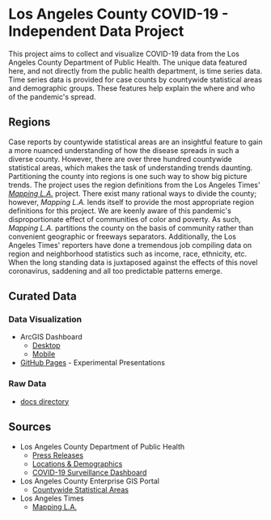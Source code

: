 # Los Angeles County COVID-19 - Independent Data Project
This project aims to collect and visualize COVID-19 data from the Los Angeles County Department of Public Health.
The unique data featured here, and not directly from the public health department, is time series data.
Time series data is provided for case counts by countywide statistical areas and demographic groups.
These features help explain the where and who of the pandemic's spread.

## Regions
Case reports by countywide statistical areas are an insightful feature to gain a more nuanced understanding of how the disease spreads in such a diverse county.
However, there are over three hundred countywide statistical areas, which makes the task of understanding trends daunting.
Partitioning the county into regions is one such way to show big picture trends.
The project uses the region definitions from the Los Angeles Times' [*Mapping L.A.*](http://maps.latimes.com/neighborhoods/) project.
There exist many rational ways to divide the county; however, *Mapping L.A.* lends itself to provide the most appropriate region definitions for this project.
We are keenly aware of this pandemic's disproportionate effect of communities of color and poverty.
As such, *Mapping L.A.* partitions the county on the basis of community rather than convenient geographic or freeways separators.
Additionally, the Los Angeles Times' reporters have done a tremendous job compiling data on region and neighborhood statistics such as income, race, ethnicity, etc.
When the long standing data is juxtaposed against the effects of this novel coronavirus, saddening and all too predictable patterns emerge.

## Curated Data
### Data Visualization
* ArcGIS Dashboard
  * [Desktop](https://claremont.maps.arcgis.com/apps/opsdashboard/index.html#/1d9ca05fb9e946cb940d31ba4e0c6b55)
  * [Mobile](https://claremont.maps.arcgis.com/apps/opsdashboard/index.html#/54f45e8e8d6d4f4a9c0fdde674e6271f)
* [GitHub Pages](https://amhirsch.github.io/lac_covid19/) - Experimental Presentations
### Raw Data
* [docs directory](https://github.com/amhirsch/lac_covid19/tree/master/docs)

## Sources
* Los Angeles County Department of Public Health
  * [Press Releases](http://publichealth.lacounty.gov/phcommon/public/media/mediaCOVIDdisplay.cfm)
  * [Locations & Demographics](http://publichealth.lacounty.gov/media/Coronavirus/locations.htm)
  * [COVID-19 Surveillance Dashboard](http://dashboard.publichealth.lacounty.gov/covid19_surveillance_dashboard/)
* Los Angeles County Enterprise GIS Portal
  * [Countywide Statistical Areas](https://egis-lacounty.hub.arcgis.com/datasets/countywide-statistical-areas-csa)
* Los Angeles Times
  * [Mapping L.A.](http://maps.latimes.com/neighborhoods/)
